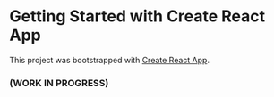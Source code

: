 # Getting Started with Create React App

This project was bootstrapped with [Create React App](https://github.com/facebook/create-react-app).

### (WORK IN PROGRESS)
